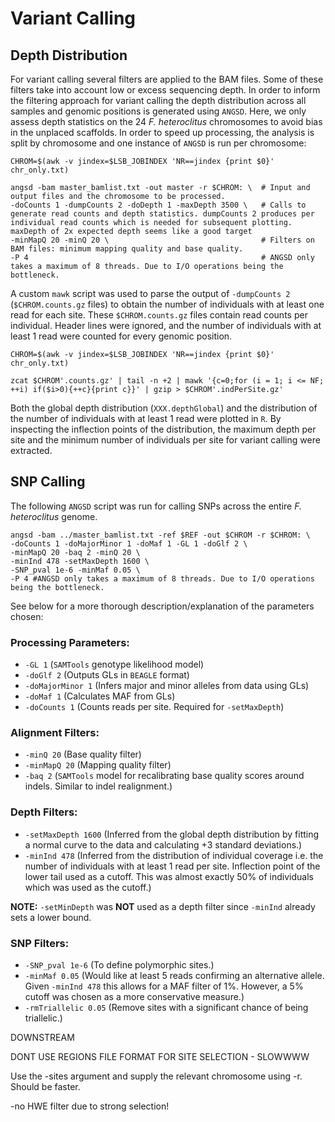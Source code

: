 # Variant Calling

## Depth Distribution

For variant calling several filters are applied to the BAM files. Some of these filters take into account low or excess sequencing depth.
In order to inform the filtering approach for variant calling the depth distribution across all samples and genomic positions is generated using `ANGSD`.
Here, we only assess depth statistics on the 24 *F. heteroclitus* chromosomes to avoid bias in the unplaced scaffolds.
In order to speed up processing, the analysis is split by chromosome and one instance of `ANGSD` is run per chromosome:
```
CHROM=$(awk -v jindex=$LSB_JOBINDEX 'NR==jindex {print $0}' chr_only.txt)

angsd -bam master_bamlist.txt -out master -r $CHROM: \  # Input and output files and the chromosome to be processed.
-doCounts 1 -dumpCounts 2 -doDepth 1 -maxDepth 3500 \   # Calls to generate read counts and depth statistics. dumpCounts 2 produces per individual read counts which is needed for subsequent plotting. maxDepth of 2x expected depth seems like a good target
-minMapQ 20 -minQ 20 \                                  # Filters on BAM files: minimum mapping quality and base quality.
-P 4                                                    # ANGSD only takes a maximum of 8 threads. Due to I/O operations being the bottleneck.
```
A custom `mawk` script was used to parse the output of `-dumpCounts 2` (`$CHROM.counts.gz` files) to obtain the number of individuals with at least one read for each site. These `$CHROM.counts.gz` files contain read counts per individual. Header lines were ignored, and the number of individuals with at least 1 read were counted for every genomic position.
```
CHROM=$(awk -v jindex=$LSB_JOBINDEX 'NR==jindex {print $0}' chr_only.txt)

zcat $CHROM'.counts.gz' | tail -n +2 | mawk '{c=0;for (i = 1; i <= NF; ++i) if($i>0){++c}{print c}}' | gzip > $CHROM'.indPerSite.gz'
```
Both the global depth distribution (`XXX.depthGlobal`) and the distribution of the number of individuals with at least 1 read were plotted in `R`. By inspecting the inflection points of the distribution, the maximum depth per site and the minimum number of individuals per site for variant calling were extracted. 

## SNP Calling

The following `ANGSD` script was run for calling SNPs across the entire *F. heteroclitus* genome.
```
angsd -bam ../master_bamlist.txt -ref $REF -out $CHROM -r $CHROM: \
-doCounts 1 -doMajorMinor 1 -doMaf 1 -GL 1 -doGlf 2 \
-minMapQ 20 -baq 2 -minQ 20 \
-minInd 478 -setMaxDepth 1600 \
-SNP_pval 1e-6 -minMaf 0.05 \
-P 4 #ANGSD only takes a maximum of 8 threads. Due to I/O operations being the bottleneck.
```

See below for a more thorough description/explanation of the parameters chosen:

### Processing Parameters:

* `-GL 1` (`SAMTools` genotype likelihood model)
* `-doGlf 2` (Outputs GLs in `BEAGLE` format)
* `-doMajorMinor 1` (Infers major and minor alleles from data using GLs)
* `-doMaf 1` (Calculates MAF from GLs)
* `-doCounts 1` (Counts reads per site. Required for `-setMaxDepth`)

### Alignment Filters:

* `-minQ 20` (Base quality filter)
* `-minMapQ 20` (Mapping quality filter)
* `-baq 2` (`SAMTools` model for recalibrating base quality scores around indels. Similar to indel realignment.)

### Depth Filters:

* `-setMaxDepth 1600` (Inferred from the global depth distribution by fitting a normal curve to the data and calculating +3 standard deviations.)
* `-minInd 478` (Inferred from the distribution of individual coverage i.e. the number of individuals with at least 1 read per site. Inflection point of the lower tail used as a cutoff. This was almost exactly 50% of individuals which was used as the cutoff.)

**NOTE:** `-setMinDepth` was **NOT** used as a depth filter since `-minInd` already sets a lower bound.

### SNP Filters:

* `-SNP_pval 1e-6` (To define polymorphic sites.)
* `-minMaf 0.05` (Would like at least 5 reads confirming an alternative allele. Given `-minInd 478` this allows for a MAF filter of 1%. However, a 5% cutoff was chosen as a more conservative measure.)
* `-rmTriallelic 0.05` (Remove sites with a significant chance of being triallelic.)




DOWNSTREAM

DONT USE REGIONS FILE FORMAT FOR SITE SELECTION - SLOWWWW

Use the -sites argument and supply the relevant chromosome using -r. Should be faster.

-no HWE filter due to strong selection!

